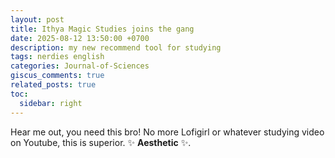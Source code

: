 ```yaml
---
layout: post
title: Ithya Magic Studies joins the gang
date: 2025-08-12 13:50:00 +0700
description: my new recommend tool for studying 
tags: nerdies english
categories: Journal-of-Sciences
giscus_comments: true
related_posts: true
toc:
  sidebar: right
---
```


Hear me out, you need this bro! No more Lofigirl or whatever studying video on Youtube, this is superior. :sparkles: **Aesthetic** :sparkles:.

